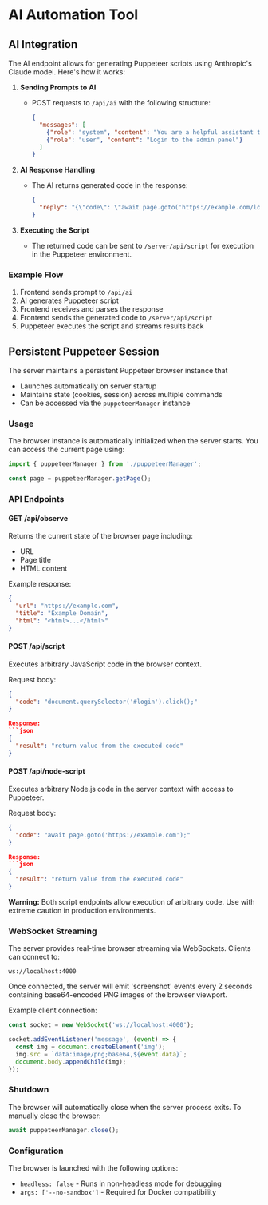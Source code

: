 # AI Automation Tool

## AI Integration

The AI endpoint allows for generating Puppeteer scripts using Anthropic's Claude model. Here's how it works:

1. **Sending Prompts to AI**
   - POST requests to `/api/ai` with the following structure:
     ```json
     {
       "messages": [
         {"role": "system", "content": "You are a helpful assistant that generates Puppeteer scripts"},
         {"role": "user", "content": "Login to the admin panel"}
       ]
     }
     ```

2. **AI Response Handling**
   - The AI returns generated code in the response:
     ```json
     {
       "reply": "{\"code\": \"await page.goto('https://example.com/login'); await page.type('#username', 'admin'); await page.type('#password', 'password'); await page.click('#login-btn');\"}"
     }
     ```

3. **Executing the Script**
   - The returned code can be sent to `/server/api/script` for execution in the Puppeteer environment.

### Example Flow
1. Frontend sends prompt to `/api/ai`
2. AI generates Puppeteer script
3. Frontend receives and parses the response
4. Frontend sends the generated code to `/server/api/script`
5. Puppeteer executes the script and streams results back

## Persistent Puppeteer Session

The server maintains a persistent Puppeteer browser instance that
- Launches automatically on server startup
- Maintains state (cookies, session) across multiple commands
- Can be accessed via the `puppeteerManager` instance

### Usage

The browser instance is automatically initialized when the server starts. You can access the current page using:

```typescript
import { puppeteerManager } from './puppeteerManager';

const page = puppeteerManager.getPage();
```

### API Endpoints

#### GET /api/observe

Returns the current state of the browser page including:
- URL
- Page title
- HTML content

Example response:
```json
{
  "url": "https://example.com",
  "title": "Example Domain",
  "html": "<html>...</html>"
}
```

#### POST /api/script

Executes arbitrary JavaScript code in the browser context.

Request body:
```json
{
  "code": "document.querySelector('#login').click();"
}

Response:
```json
{
  "result": "return value from the executed code"
}
```

#### POST /api/node-script

Executes arbitrary Node.js code in the server context with access to Puppeteer.

Request body:
```json
{
  "code": "await page.goto('https://example.com');"
}

Response:
```json
{
  "result": "return value from the executed code"
}
```

**Warning:** Both script endpoints allow execution of arbitrary code. Use with extreme caution in production environments.

### WebSocket Streaming

The server provides real-time browser streaming via WebSockets. Clients can connect to:

```
ws://localhost:4000
```

Once connected, the server will emit 'screenshot' events every 2 seconds containing base64-encoded PNG images of the browser viewport.

Example client connection:

```javascript
const socket = new WebSocket('ws://localhost:4000');

socket.addEventListener('message', (event) => {
  const img = document.createElement('img');
  img.src = `data:image/png;base64,${event.data}`;
  document.body.appendChild(img);
});
```

### Shutdown

The browser will automatically close when the server process exits. To manually close the browser:

```typescript
await puppeteerManager.close();
```

### Configuration

The browser is launched with the following options:
- `headless: false` - Runs in non-headless mode for debugging
- `args: ['--no-sandbox']` - Required for Docker compatibility
